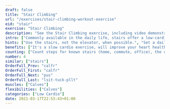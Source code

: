 ```yaml
---
draft: false
title: "Stair Climbing"
url: "/exercises/stair-climbing-workout-exercise"
eid: "stair"
exercise: "Stair Climbing"
description: "See the Stair Climbing exercise, including video demonstration, instructions on how-to perform, benefits, activated body parts and related exercises."
intro: ["Commonly available in the daily life, stairs offer a low-cardio exercise, easy to do without any planning or even sportswear."]
hints: ["Use the stairs, not the elevator, when possible.", "Set a daily goal for climbing floors.", "Use the stairs as a warmup exercise."]
benefits: ["It's a slow cardio exercise, will improve your heart health.", "Builds endurance.", "Effectively burns calories, helps reducing weight."]
counting: ["Count steps for known stairs (home, commute, office), the define a monthly goal of steps.", "Set a minimum of daily floors to climb.", "Measure or assume the height of floors, define how many are needed to climb the Everest, set such goal for a given period.", "If you don't have a smartwatch to count stairs: in a controlled environment put a basket on the ground floor with small objects inside, take one upstairs every time you climb, and count the results in the end of the day."]
number: 4
similar: ["stairs"]
OrderFull_Prev: "calfr"
OrderFull_First: "calfr"
OrderFull_Next: "pus"
OrderFull_Last: "lsit-tuck-pllt"
muscles: ["Calves"]
flexibilities: ["Calves"]
categories: ["Low Cardio"]
date: 2021-03-17T22:53:43+01:00
---
```

